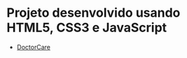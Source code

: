 # Projeto desenvolvido usando HTML5, CSS3 e JavaScript 
- <a href="https://koshiyy.github.io/DoctorCare/" target="_blank">DoctorCare</a>
